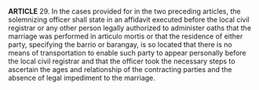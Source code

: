 **ARTICLE** 29. In the cases provided for in the two preceding articles, the solemnizing officer shall state in an affidavit executed before the local civil registrar or any other person legally authorized to administer oaths that the marriage was performed in articulo mortis or that the residence of either party, specifying the barrio or barangay, is so located that there is no means of transportation to enable such party to appear personally before the local civil registrar and that the officer took the necessary steps to ascertain the ages and relationship of the contracting parties and the absence of legal impediment to the marriage. 